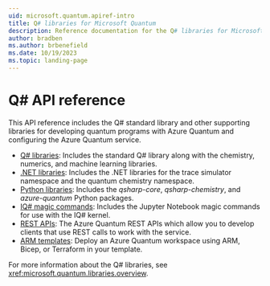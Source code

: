 ```yaml
---
uid: microsoft.quantum.apiref-intro
title: Q# libraries for Microsoft Quantum
description: Reference documentation for the Q# libraries for Microsoft Quantum
author: bradben
ms.author: brbenefield
ms.date: 10/19/2023
ms.topic: landing-page
---
```


# Q# API reference #

This API reference includes the Q# standard library and other supporting libraries for developing quantum programs with Azure Quantum and configuring the Azure Quantum service. 

- [Q# libraries](xref:microsoft.quantum.qsharplibintro): Includes the standard Q# library along with the chemistry, numerics, and machine learning libraries.
- [.NET libraries](xref:microsoft.quantum.dotnetlibsintro): Includes the .NET libraries for the trace simulator namespace and the quantum chemistry namespace.
- [Python libraries](https://learn.microsoft.com/python/qsharp-core): Includes the *qsharp-core*, *qsharp-chemistry*, and *azure-quantum* Python packages.
- [IQ# magic commands](https://learn.microsoft.com/qsharp/api/iqsharp-magic/): Includes the Jupyter Notebook magic commands for use with the IQ# kernel. 
- [REST APIs](https://learn.microsoft.com/rest/api/azurequantum/): The Azure Quantum REST APIs which allow you to develop clients that use REST calls to work with the service.
- [ARM templates](https://learn.microsoft.com/azure/templates/microsoft.quantum/workspaces?tabs=bicep&pivots=deployment-language-arm-template): Deploy an Azure Quantum workspace using ARM, Bicep, or Terraform in your template. 

For more information about the Q# libraries, see <xref:microsoft.quantum.libraries.overview>.

